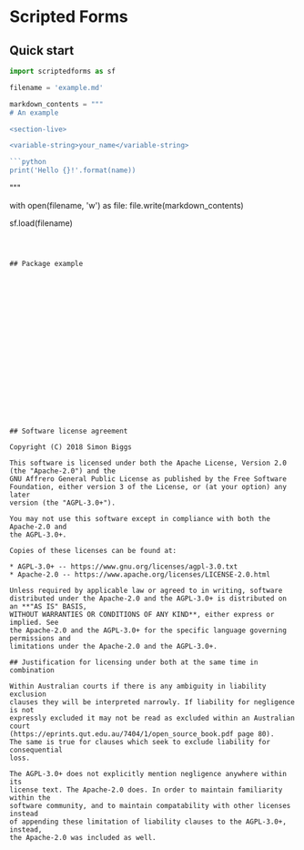 # Scripted Forms

## Quick start

```python
import scriptedforms as sf

filename = 'example.md'

markdown_contents = """
# An example

<section-live>

<variable-string>your_name</variable-string>

```python
print('Hello {}!'.format(name))
```

</section-live>
"""

with open(filename, 'w') as file:
    file.write(markdown_contents)

sf.load(filename)

```



## Package example




















## Software license agreement

Copyright (C) 2018 Simon Biggs

This software is licensed under both the Apache License, Version 2.0
(the "Apache-2.0") and the
GNU Affrero General Public License as published by the Free Software
Foundation, either version 3 of the License, or (at your option) any later
version (the "AGPL-3.0+").

You may not use this software except in compliance with both the Apache-2.0 and
the AGPL-3.0+.

Copies of these licenses can be found at:

* AGPL-3.0+ -- https://www.gnu.org/licenses/agpl-3.0.txt
* Apache-2.0 -- https://www.apache.org/licenses/LICENSE-2.0.html

Unless required by applicable law or agreed to in writing, software
distributed under the Apache-2.0 and the AGPL-3.0+ is distributed on an **"AS IS" BASIS,
WITHOUT WARRANTIES OR CONDITIONS OF ANY KIND**, either express or implied. See
the Apache-2.0 and the AGPL-3.0+ for the specific language governing permissions and
limitations under the Apache-2.0 and the AGPL-3.0+.

## Justification for licensing under both at the same time in combination

Within Australian courts if there is any ambiguity in liability exclusion
clauses they will be interpreted narrowly. If liability for negligence is not
expressly excluded it may not be read as excluded within an Australian court
(https://eprints.qut.edu.au/7404/1/open_source_book.pdf page 80).
The same is true for clauses which seek to exclude liability for consequential
loss.

The AGPL-3.0+ does not explicitly mention negligence anywhere within its
license text. The Apache-2.0 does. In order to maintain familiarity within the
software community, and to maintain compatability with other licenses instead
of appending these limitation of liability clauses to the AGPL-3.0+, instead,
the Apache-2.0 was included as well.
